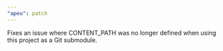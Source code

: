 ```yaml
---
"apeu": patch
---
```


Fixes an issue where CONTENT_PATH was no longer defined when using this project as a Git submodule.

